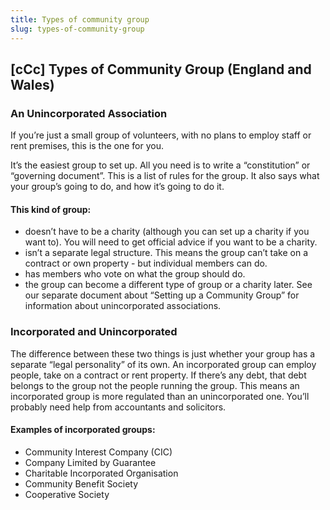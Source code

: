 ```yaml
---
title: Types of community group
slug: types-of-community-group
---
```


## [cCc] Types of Community Group (England and Wales)

### An Unincorporated Association

If you’re just a small group of volunteers, with no plans to employ staff or rent premises, this is the one
for you.

It’s the easiest group to set up. All you need is to write a “constitution” or “governing document”. This
is a list of rules for the group. It also says what your group’s going to do, and how it’s going to do it.

#### This kind of group:

- doesn’t have to be a charity (although you can set up a charity if you want to). You will need to get official advice if you want to be a charity.
- isn’t a separate legal structure. This means the group can’t take on a contract or own property - but individual members can do.
- has members who vote on what the group should do.
- the group can become a different type of group or a charity later.
  See our separate document about “Setting up a Community Group” for information about unincorporated associations.

### Incorporated and Unincorporated

The difference between these two things is just whether your group has a separate “legal personality” of its own. An incorporated group can employ people, take on a contract or rent property. If there’s any debt, that debt belongs to the group not the people running the group. This means an incorporated group is more regulated than an unincorporated one. You’ll probably need help from accountants and solicitors.

#### Examples of incorporated groups:

- Community Interest Company (CIC)
- Company Limited by Guarantee
- Charitable Incorporated Organisation
- Community Benefit Society
- Cooperative Society
